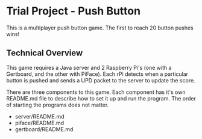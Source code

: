 Trial Project - Push Button
===========================

This is a multiplayer push button game. The first to reach 20 button pushes wins!


Technical Overview
------------------

This game requires a Java server and 2 Raspberry Pi's (one with a Gertboard, and the other with PiFace). Each rPi detects when a particular button is pushed and sends a UPD packet to the server to update the score.

There are three components to this game. Each component has it's own README.md file to describe how to set it up and run the program. The order of starting the programs does not matter. 

- server/README.md
- piface/README.md
- gertboard/README.md

